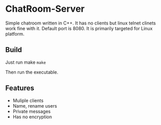 # ChatRoom-Server

Simple chatroom written in C++. It has no clients but linux telnet clinets work fine with it. Default port is 8080. It is primarily targeted for Linux platform.

## Build

Just run make `make`

Then run the executable.

## Features
* Muliple clients
* Name, rename users
* Private messages
* Has no encryption